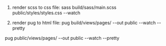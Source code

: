 1. render scss to css file:
sass build/sass/main.scss public/styles/styles.css --watch

2. render pug to html file:
pug build/views/pages/ --out public --watch --pretty



pug public/views/pages/ --out public --watch --pretty


